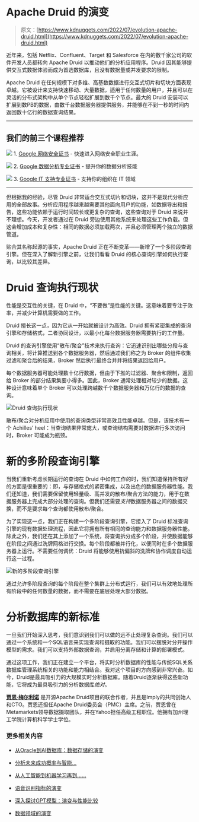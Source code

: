# Apache Druid 的演变

> 原文：[https://www.kdnuggets.com/2022/07/evolution-apache-druid.html](https://www.kdnuggets.com/2022/07/evolution-apache-druid.html)

近年来，包括 Netflix、Confluent、Target 和 Salesforce 在内的数千家公司的软件开发人员都转向 Apache Druid 以推动他们的分析应用程序。Druid 因其能够提供交互式数据体验而成为首选数据库，且没有数据量或并发要求的限制。

Apache Druid 在任何规模下对多维、高基数数据进行交互式切片和切块方面表现卓越。它被设计来支持快速移动、大量数据，适用于任何数量的用户，并且可以在灵活的分布式架构中从单个节点轻松扩展到数千个节点。最大的 Druid 安装可以扩展到数PB的数据，由数千台数据服务器提供服务，并能够在不到一秒的时间内返回数十亿行的数据查询结果。

* * *

## 我们的前三个课程推荐

![](../Images/0244c01ba9267c002ef39d4907e0b8fb.png) 1\. [Google 网络安全证书](https://www.kdnuggets.com/google-cybersecurity) - 快速进入网络安全职业生涯。

![](../Images/e225c49c3c91745821c8c0368bf04711.png) 2\. [Google 数据分析专业证书](https://www.kdnuggets.com/google-data-analytics) - 提升你的数据分析技能

![](../Images/0244c01ba9267c002ef39d4907e0b8fb.png) 3\. [Google IT 支持专业证书](https://www.kdnuggets.com/google-itsupport) - 支持你的组织在 IT 领域

* * *

但根据我的经验，尽管 Druid 非常适合交互式切片和切块，这并不是现代分析应用的全部故事。分析应用程序越来越需要其他面向用户的功能，如数据导出和报告，这些功能依赖于运行时间较长或更复杂的查询，这些查询对于 Druid 来说并不理想。今天，开发者通过在 Druid 旁边使用其他系统来处理这些工作负载。但这会增加成本和复杂性：相同的数据必须加载两次，并且必须管理两个独立的数据管道。

贴合其名称起源的事实，Apache Druid 正在不断变革——新增了一个多阶段查询引擎。但在深入了解新引擎之前，让我们看看 Druid 的核心查询引擎如何执行查询，以比较其差异。

# Druid 查询执行现状

性能是交互性的关键，在 Druid 中，“不要做”是性能的关键。这意味着要专注于效率，并减少计算机需要做的工作。

Druid 擅长这一点，因为它从一开始就被设计为高效。Druid 拥有紧密集成的查询引擎和存储格式，二者协同设计，以最小化每台数据服务器需要执行的工作量。

Druid 的查询引擎使用“散布/聚合”技术来执行查询：它迅速识别出哪些分段与查询相关，将计算推送到各个数据服务器，然后通过我们称之为 Broker 的组件收集过滤和聚合后的结果，Broker 然后执行最终合并并将结果返回给用户。

每个数据服务器可能处理数十亿行数据，但由于下推的过滤器、聚合和限制，返回给 Broker 的部分结果集要小得多。因此，Broker 通常处理相对较少的数据。这种设计意味着单个 Broker 可以处理跨越数千个数据服务器和万亿行的数据的查询。

![Druid 查询执行现状](../Images/9b6eedebaa682176d81283d566ab7ba3.png)

散布/聚合对分析应用中使用的查询类型非常高效且性能卓越。但是，该技术有一个 Achilles’ heel：当查询结果非常庞大，或查询结构需要对数据进行多次访问时，Broker 可能成为瓶颈。

# 新的多阶段查询引擎

当我们重新考虑长期运行的查询在 Druid 中如何工作的时，我们知道保持所有好的方面是很重要的：即，与存储格式的紧密集成，以及出色的数据服务器性能。我们还知道，我们需要保留使用轻量级、高并发的散布/聚合方法的能力，用于在数据服务器上完成大部分处理的查询。但我们还需要*支持*数据服务器之间的数据交换，而不是要求每个查询都使用散布/聚合。

为了实现这一点，我们正在构建一个多阶段查询引擎，它接入了 Druid 标准查询引擎的现有数据处理流程，因此它将拥有所有相同的查询能力和数据服务器性能。除此之外，我们还在其上添加了一个系统，将查询拆分成多个阶段，并使数据能够在阶段之间通过洗牌网格进行交换。每个阶段都被并行化，以便同时在多个数据服务器上运行。不需要任何调优：Druid 将能够使用抗偏斜的洗牌和协作调度自动运行这一过程。

![新的多阶段查询引擎](../Images/2f37f8118c4ba390dbc024ef7180610c.png)

通过允许多阶段查询的每个阶段在整个集群上分布式运行，我们可以有效地处理所有阶段中的任何数量的数据，而不需要在底层处理大部分数据。

# 分析数据库的新标准

一旦我们开始深入思考，我们意识到我们可以做的远不止处理复杂查询。我们可以通过一个系统和一个SQL语言来实现查询和摄取的功能。我们可以摆脱对分开操作模型的需求。我们可以支持外部数据查询，并启用分离存储和计算的部署模式。

通过这项工作，我们正在建立一个平台，将实时分析数据库的性能与传统SQL关系数据库管理系统相关的功能和能力相结合。我对这个项目的方向感到非常兴奋。如今，Druid是最具吸引力的大规模实时分析数据库。随着Druid逐渐获得这些新功能，它将成为最具吸引力的分析数据库*绝对*。 

**[贾恩·梅尔利诺](https://www.linkedin.com/in/gianmerlino/)** 是开源Apache Druid项目的联合作者，并且是Imply的共同创始人和CTO。贾恩还担任Apache Druid委员会（PMC）主席。之前，贾恩曾在Metamarkets领导数据摄取团队，并在Yahoo担任高级工程职位。他拥有加州理工学院计算机科学学士学位。

### 更多相关内容

+   [从Oracle到AI数据库：数据存储的演变](https://www.kdnuggets.com/2022/02/oracle-databases-ai-evolution-data-storage.html)

+   [分析未来成功概率与智能…](https://www.kdnuggets.com/2022/02/analyzing-probability-future-success-intelligence-node-attributes-evolution-model.html)

+   [从人工智能到机器学习再到……](https://www.kdnuggets.com/2022/08/evolution-artificial-intelligence-machine-learning-data-science.html)

+   [语音识别指标的演变](https://www.kdnuggets.com/2022/10/evolution-speech-recognition-metrics.html)

+   [深入探讨GPT模型：演变与性能比较](https://www.kdnuggets.com/2023/05/deep-dive-gpt-models.html)

+   [数据领域的演变](https://www.kdnuggets.com/2023/06/evolution-data-landscape.html)
